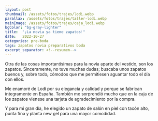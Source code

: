 ```yaml
---
layout: post
thumbnail: /assets/fotos/trajes/lodi.webp
parallax: /assets/fotos/trajes/taller-lodi.webp
mainImage: /assets/fotos/trajes/caja_lodi.webp
bgColor: "bg-gray-lighter"
title:  "¡La novia ya tiene zapatos!"
date:   2022-10-27
categories: pre-boda
tags: zapatos novia preparativos boda
excerpt_separator: <!--resumen-->
---
```


Otra de las cosas importantísimas para la novia aparte del vestido, son los zapatos. Sinceramente, no tuve muchas dudas; buscaba unos zapatos buenos y, sobre todo, cómodos que me permitiesen aguantar todo el día con ellos.

Me enamoré de Lodi por su elegancia y calidad y porque se fabrican íntegramente en España. También me sorprendió mucho que en la caja de los zapatos vienese una tarjeta de agradecimiento por la compra.

Y para mi gran día, he elegido un zapato de salón en piel <!--(de color blanco nacarado con detalle de cadena en metalería dorada con perlas)--> con tacón alto, punta fina y planta new gel para una mayor comodidad.
